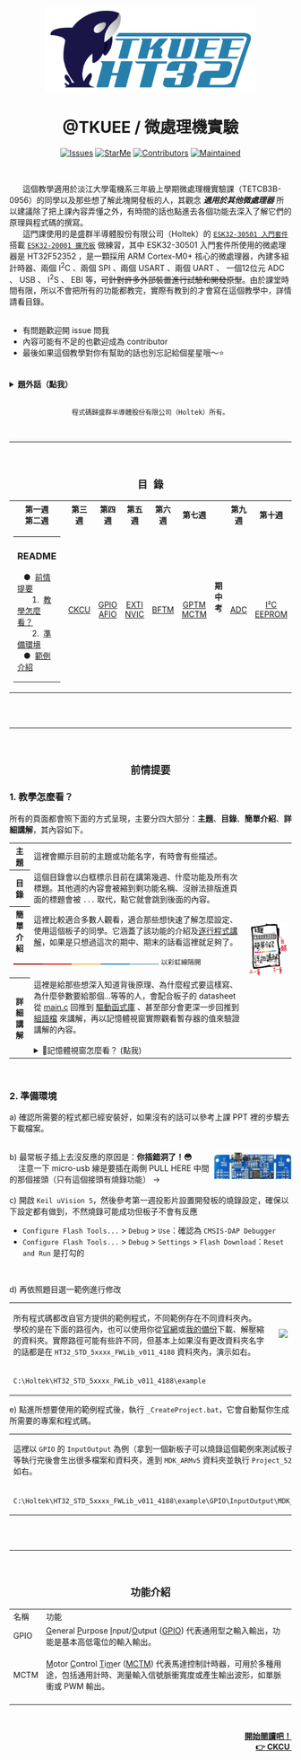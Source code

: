 <p align="center">
<a href="https://github.com/a2902793/MCU_Experiment/blob/master/Logo-Disclaimer"><img alt="Logo Disclaimer" src="images/Logo.png" width="375" height="150"/></a>
</p>
<h1 align="center">@TKUEE / 微處理機實驗</h1>
<p align="center">
<a href="https://github.com/a2902793/MCU_Experiment/issues"><img alt="Issues" src="https://img.shields.io/github/issues/a2902793/MCU_Experiment.svg" height="20"/></a>
<a href="https://github.com/a2902793/MCU_Experiment/stargazers"><img alt="StarMe" src="https://img.shields.io/github/stars/a2902793/MCU_Experiment.svg" height="20"/></a>
<a href="https://github.com/a2902793/MCU_Experiment/graphs/contributors"><img alt="Contributors" src="https://img.shields.io/github/contributors/a2902793/MCU_Experiment.svg" height="20"/></a>
<a href="https://github.com/a2902793/MCU_Experiment/graphs/commit-activity"><img alt="Maintained" src="https://img.shields.io/badge/Maintained%3F-yes-green.svg" height="20"/></a>
</p>
<br>

&nbsp;&nbsp;&nbsp;&nbsp;&nbsp;&nbsp;這個教學適用於淡江大學電機系三年級上學期微處理機實驗課（TETCB3B-0956）的同學以及那些想了解此塊開發板的人，其觀念 ***適用於其他微處理器*** 所以建議除了把上課內容弄懂之外，有時間的話也點進去各個功能去深入了解它們的原理與程式碼的撰寫。<br>
&nbsp;&nbsp;&nbsp;&nbsp;&nbsp;&nbsp;這門課使用的是盛群半導體股份有限公司（Holtek）的 [`ESK32-30501 入門套件`](https://www.holtek.com.tw/esk32-30501) 搭載 [`ESK32-20001 擴充板`](https://www.holtek.com.tw/ESK32-20001) 做練習，其中 ESK32-30501 入門套件所使用的微處理器是 HT32F52352 ，是一顆採用 ARM Cortex-M0+ 核心的微處理器，內建多組計時器、兩個 I<sup>2</sup>C 、兩個 SPI 、兩個 USART 、兩個 UART 、 一個12位元 ADC 、 USB 、 I<sup>2</sup>S 、 EBI 
等，<del>可針對許多外部裝置進行試驗和開發原型</del>。由於課堂時間有限，所以不會把所有的功能都教完，實際有教到的才會寫在這個教學中，詳情請看目錄。<br>
<br>
* 有問題歡迎開 issue 問我
* 內容可能有不足的也歡迎成為 contributor
* 最後如果這個教學對你有幫助的話也別忘記給個星星哦～:star:
<br>
<details>
<summary><b>題外話（點我）</b></summary>
我自己也是透過寫這個教學的過程中，知道怎麼去看datasheet、從中看懂各暫存器的功能、透過反推範例程式碼知道怎麼把較底層的位元操作包成較高階、淺顯易懂的API，於是在這裡把我日以繼夜研究一個多的月心得寫成教學，希望能幫你們省下一點時間。不得不說，其實反推別人的程式碼中可以學習到很多業界工程師寫的程式碼裡面的巧思，除了看教學外也非常鼓勵各位也能自己反推一遍。我想爾後如果遇到一個新的微處理器也不會怕了，就是一樣的流程而已：<ins>查看datasheet → 選擇要使用的功能 → 將位元運算包成API → 撰寫主要邏輯程式</ins>。總而言之，如果日後對軟硬體整合或是想當嵌入式系統工程師的同學，把這門課弄懂、學好 <b>受．益．良．多</b> 啊！
<br/>
</details>
<br>
<p align="center"><code>程式碼歸盛群半導體股份有限公司（Holtek）所有。</code></p>
<br>
<hr>
<!--table of content-->
<br>
<h2 align="center"><code>目 錄</code></h2>
<table>
<tr></tr>
<th>第一週<br>第二週</th>
<th>第三週</th>
<th>第四週</th>
<th>第五週</th>
<th>第六週</th>
<th>第七週</th>
<th rowspan="2">期<br>中<br>考</th>
<th>第九週</th>
<th>第十週</th>
<th>...</th>
</tr>
<tr>
<td>
<table><tr><td>

### README
&nbsp;&nbsp;&nbsp;&#9679;&nbsp;&nbsp;[前情提要](#前情提要)<br>
&nbsp;&nbsp;&nbsp;&nbsp;&nbsp;&nbsp;&nbsp;1.&nbsp;&nbsp;[教學怎麼看？](#1-教學怎麼看)<br>
&nbsp;&nbsp;&nbsp;&nbsp;&nbsp;&nbsp;&nbsp;2.&nbsp;&nbsp;[準備環境](#2-準備環境)<br>
&nbsp;&nbsp;&nbsp;&#9679;&nbsp;&nbsp;[範例介紹](#功能介紹)<br>
</td></tr></table>
</td>
<td><p align="center"><a href="">CKCU</a></p></td>
<td><p align="center"><a href="">GPIO<br>AFIO</a></p></td>
<td><p align="center"><a href="">EXTI<br>NVIC</a></p></td>
<td><p align="center"><a href="">BFTM</a></p></td>
<td><p align="center"><a href="">GPTM<br>MCTM</a></p></td>
<td><p align="center"><a href="">ADC</a></p></td>
<td><p align="center"><a href="">I&#0178;C<br>EEPROM</a></p></td>
<td>&nbsp;&nbsp;...&nbsp;&nbsp;</td>
</tr>
</table>
<br><br>
<!--/table of content-->
<hr>
<br>
<h2 align="center"><code>前情提要</code></h2>

### 1. 教學怎麼看？
所有的頁面都會照下面的方式呈現，主要分四大部分：<b>主題</b>、<b>目錄</b>、<b>簡單介紹</b>、<b>詳細講解</b>，其內容如下。
<br>
<table>
<tr>
<th>
主<br>題
</th>
<td>
這裡會顯示目前的主題或功能名字，有時會有些描述。
</td>
<th rowspan="5">
<img src="images/HowToRead.png">
</th>
</tr>
<tr>
<th>
目<br>錄
</th>
<td>
這個目錄會以白框標示目前在講第幾週、什麼功能及所有次標題。其他週的內容會被縮到剩功能名稱、沒辦法排版進頁面的標題會被 <code>...</code> 取代，點它就會跳到後面的內容。
</td>
</tr>
<tr>
<th>簡<br>單<br>介<br>紹</th>
<td>
這裡比較適合多數人觀看，適合那些想快速了解怎麼設定、使用這個板子的同學。它涵蓋了該功能的介紹及<u>逐行程式講解</u>，如果是只想過這次的期中、期末的話看這裡就足夠了。
</td>
<tr>
<td colspan="2">
<img width="260" height="6" src="images/ColoredLine.png">
 <code>以彩虹線隔開</code> 
<img width="260" height="6" src="https://i.ibb.co/5861ZfF/157583587944320332.png"><!--temporary picture -->
</td>
</tr>
<tr>
<th>詳細講解</th>
<td>
這裡是給那些想深入知道背後原理、為什麼程式要這樣寫、為什麼參數要給那個...等等的人，會配合板子的 datasheet 從 <u>main.c</u> 回推到 <u>驅動函式庫</u> 、甚至部分會更深一步回推到 <u>組語檔</u> 來講解，再以記憶體視窗實際觀看暫存器的值來驗證講解的內容。<br><br>
<details>
<summary>
&#128190;記憶體視窗怎麼看？ (點我)<br>
</summary>
在講怎麼看記憶體視窗之前，如果不知道 Little-Endian 這個東西的同學，建議先閱讀一下<a href="https://www.github.com/a2902793/MCU_Experiment/blob/master/1.%20原理講解/Endian.md#1-設定方式">位元組順序</a>再跳回來看。以第三周時鐘控制器 (CKCU) 為例：

</details>
</td>
</tr>
</table>
<br>

###  2. 準備環境
a) 確認所需要的程式都已經安裝好，如果沒有的話可以參考上課 PPT 裡的步驟去下載檔案。<br><br>
<!-- ，我這裡也備份了 <a href="">Keil MDK</a> 和 <a href="4. 安裝檔/Holtek_F5xxx_Firmware.zip">Holtek 的範例程式</a> -->
<img align="right" width="139" height="50" src="images/BoardConnector.png">

b) 最常板子插上去沒反應的原因是：**你插錯洞了！:flushed:** <br>
&nbsp;&nbsp;&nbsp;&nbsp;注意一下 micro-usb 線是要插在兩側 PULL HERE 中間的那個接頭（只有這個接頭有燒錄功能） →
<br><br>
c) 開啟 `Keil uVision 5`，然後參考第一週投影片設置開發板的燒錄設定，確保以下設定都有做到，不然燒錄可能成功但板子不會有反應

* `Configure Flash Tools...` > `Debug` > `Use`：確認為 `CMSIS-DAP Debugger`
* `Configure Flash Tools...` > `Debug` > `Settings` > `Flash Download`：`Reset and Run` 是打勾的
<!-- * `Configure Flash Tools...` > `C/C++` > `Optimization`：下拉選單選取 `Level 0 (-O0)`<br>
&#9757; 這個步驟可座可不做，它的用處是調整最佳化的程度，0 即無最佳化。如果會看詳細講解的話建議設定**無最佳化**。 -->
<br>

d) 再依照題目選一範例進行修改
<table>
<tr>
<td>
  
  所有程式碼都改自官方提供的範例程式，不同範例存在不同資料夾內。<br>
  學校的是在下面的路徑內，也可以使用你從<a href="https://www.holtek.com.tw/documents/10179/aa47cbc8-7203-4c7c-b311-3815080cbb2b">官網</a>或<a href="安裝檔/Holtek_F5xxx_Firmware.zip">我的備份</a>下載、解壓縮的資料夾。實際路徑可能有些許不同，但基本上如果沒有更改資料夾名字的話都是在 `HT32_STD_5xxxx_FWLib_v011_4188` 資料夾內，演示如右。
</td>
<td>
<img src="images/Intro.gif"/>
</td>
</tr>
<tr>
<td colspan="2">

  `C:\Holtek\HT32_STD_5xxxx_FWLib_v011_4188\example`
</td>
</tr>
</table>

e) 點進所想要使用的範例程式後，執行 `_CreateProject.bat`，它會自動幫你生成所需要的專案和程式碼。

<table cellspacing="12">
<tr>
<td td colspan=4>
  
  這裡以 `GPIO` 的 `InputOutput` 為例（拿到一個新板子可以燒錄這個範例來測試板子 LED、GPIO 是否正常），等執行完後會生出很多檔案和資料夾，進到 `MDK_ARMv5` 資料夾並執行 `Project_52352.uvprojx` ，演示和路徑如右。
</td>
<td td colspan=8>
<img src="images/CreateProject.gif"/>
</td>
</tr>
<tr>
<td colspan=12>

  `C:\Holtek\HT32_STD_5xxxx_FWLib_v011_4188\example\GPIO\InputOutput\MDK_ARMv5\Project_52352.uvprojx`
</td>
</tr>
</table>
<br>
<br>
<hr>
<br>
<h2 align="center"><code>功能介紹</code></h2>

<table>
<tr>
<td>名稱</td>
<td>功能</td>
</tr>
<tr>
<td>GPIO</td>
<td>
<u>G</u>eneral <u>P</u>urpose <u>I</u>nput/<u>O</u>utput (<u>GPIO</u>) 代表通用型之輸入輸出，功能是基本高低電位的輸入輸出。
</td>
</tr>
<tr>
<td>MCTM</td>
<td>

<u>M</u>otor <u>C</u>ontrol <u>T</u>i<u>m</u></b>er (<u>MCTM</u>)
代表馬達控制計時器，可用於多種用途，包括通用計時、測量輸入信號脈衝寬度或產生輸出波形，如單脈衝或 PWM 輸出。
</td>
</tr>
<tr>
<td>
</td>
<td>
</td>
</tr>
</table>

<br>
<p align="right"><a href="https://github.com/a2902793/MCU_Experiment/blob/master/1.%20原理講解/CKCU.md"><b>開始閱讀吧！<br>&#128073; CKCU&nbsp;</b></a></p>